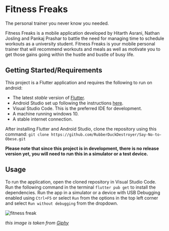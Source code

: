 # Fitness Freaks

The personal trainer you never know you needed.

Fitness Freaks is a mobile application developed by Hitarth Asrani, Nathan Josling and Pankaj Prashar to battle the
need for managing time to schedule workouts as a university student. Fitness Freaks is your mobile personal trainer that will recommend workouts and meals as well as motivate you to get those gains going within the 
hustle and bustle of busy life. 

## Getting Started/Requirements

This project is a Flutter application and requires the following to run on android:
- The latest *stable* version of [Flutter](https://flutter.dev).
- Android Studio set up following the instructions 
[here](https://flutter.dev/docs/get-started/install/windows).
- Visual Studio Code. This is the preferred IDE for development.
- A machine running windows 10.
- A stable internet connection.

After installing Flutter and Android Studio, clone the repository using this command:
`git clone https://github.com/RubberDuckDestroyer/Say-No-to-Obese.git`

**Please note that since this project is in development, there is no release version yet, you will need to run this in a simulator or a test device.**


## Usage
To run the application, open the cloned repository in Visual Studio Code.
Run the following command in the terminal `flutter pub get` to install the dependencies.
Run the app in a simulator or a device with USB Debugging enabled using `Ctrl+F5` or  select `Run` from the options in the top left corner and select `Run without debugging` from the dropdown.

![fitness freak](https://media.giphy.com/media/Y9zvpD9uHA1Tq/giphy.gif)

*this image is taken from [Giphy](https://giphy.com/)*